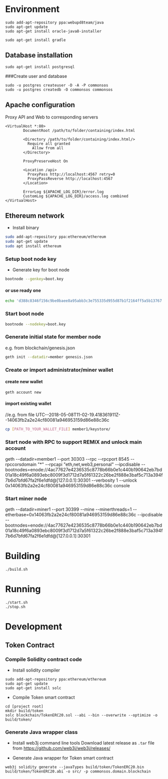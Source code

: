 # Environment

```
sudo add-apt-repository ppa:webupd8team/java
sudo apt-get update
sudo apt-get install oracle-java8-installer 

sudo apt-get install gradle 
```

## Database installation

```
sudo apt-get install postgresql
``` 

###Create user and database
```
sudo -u postgres createuser -D -A -P commonsos
sudo -u postgres createdb -O commonsos commonsos
```

## Apache configuration

Proxy API and Web to corresponding servers
```
<VirtualHost *:80>
        DocumentRoot /path/to/folder/containing/index.html

        <Directory /path/to/folder/containing/index.html/>
          Require all granted
         	Allow from all
        </Directory>

        ProxyPreserveHost On

        <Location /api>
          ProxyPass http://localhost:4567 retry=0
          ProxyPassReverse http://localhost:4567
        </Location>

        ErrorLog ${APACHE_LOG_DIR}/error.log
        CustomLog ${APACHE_LOG_DIR}/access.log combined
</VirtualHost>
```

## Ethereum network

- Install binary
```bash
sudo add-apt-repository ppa:ethereum/ethereum
sudo apt-get update
sudo apt install ethereum
```

### Setup boot node key

- Generate key for boot node 
```bash
bootnode --genkey=boot.key
```

#### or use ready one
```bash
echo 'd388c8346f156c9be0baee8a95abb3c3e755335d955d87b1f2164ff5a5b13767' > boot.key
```

### Start boot node
```bash
bootnode --nodekey=boot.key
```

### Generate initial state for member node
e.g. from blockchain/genesis.json
```bash
geth init --datadir=member genesis.json
```


### Create or import administrator/miner wallet

#### create new wallet 
```bash
geth account new
```

#### import existing wallet
//e.g. from file UTC--2018-05-08T11-02-19.418361911Z--14063fb2a2e24cf80081a946953159d86e88c36c
```bash
cp [PATH_TO_YOUR_WALLET_FILE] member1/keystore/
```

### Start node with RPC to support REMIX and unlock main account
geth --datadir=member1 --port 30303 --rpc --rpcport 8545 --rpccorsdomain "*" --rpcapi "eth,net,web3,personal" --ipcdisable --bootnodes=enode://4ac77627e4236535c8778b66b0e1c440b190642eb7bd01a18c49f6a0893ebc8009f3d1712d7a5f61322c26be2f888e3baf5c713a394f7b6d7bfd67fa2f6e1dfd@[127.0.0.1]:30301 --verbosity 1 --unlock 0x14063fb2a2e24cf80081a946953159d86e88c36c console
### Start miner node
geth --datadir=miner1  --port 30399 --mine --minerthreads=1 --etherbase=0x14063fb2a2e24cf80081a946953159d86e88c36c --ipcdisable --bootnodes=enode://4ac77627e4236535c8778b66b0e1c440b190642eb7bd01a18c49f6a0893ebc8009f3d1712d7a5f61322c26be2f888e3baf5c713a394f7b6d7bfd67fa2f6e1dfd@[127.0.0.1]:30301 


# Building

```
./build.sh
```

# Running

```
./start.sh
./stop.sh

```

# Development

## Token Contract

### Compile Solidity contract code 

- Install solidity compiler
```
sudo add-apt-repository ppa:ethereum/ethereum
sudo apt-get update
sudo apt-get install solc 
```

- Compile Token smart contract
```
cd [project root]
mkdir build/token
solc blockchain/TokenERC20.sol --abi --bin --overwrite --optimize -o build/token/
```

### Generate Java wrapper class

- Install web3j command line tools
Download latest release as ```.tar``` file from https://github.com/web3j/web3j/releases/

- Generate Java wrapper for Token smart contract
```
web3j solidity generate --javaTypes build/token/TokenERC20.bin build/token/TokenERC20.abi -o src/ -p commonsos.domain.blockchain
```